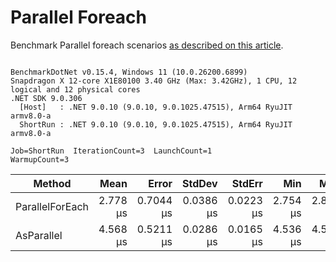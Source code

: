 ﻿# Parallel Foreach

Benchmark Parallel foreach scenarios [as described on this article](https://aaronbos.dev/posts/parallel-foreach-csharp).

```

BenchmarkDotNet v0.15.4, Windows 11 (10.0.26200.6899)
Snapdragon X 12-core X1E80100 3.40 GHz (Max: 3.42GHz), 1 CPU, 12 logical and 12 physical cores
.NET SDK 9.0.306
  [Host]   : .NET 9.0.10 (9.0.10, 9.0.1025.47515), Arm64 RyuJIT armv8.0-a
  ShortRun : .NET 9.0.10 (9.0.10, 9.0.1025.47515), Arm64 RyuJIT armv8.0-a

Job=ShortRun  IterationCount=3  LaunchCount=1  
WarmupCount=3  

```
| Method          | Mean     | Error     | StdDev    | StdErr    | Min      | Max      | Op/s      | Gen0   | Allocated |
|---------------- |---------:|----------:|----------:|----------:|---------:|---------:|----------:|-------:|----------:|
| ParallelForEach | 2.778 μs | 0.7044 μs | 0.0386 μs | 0.0223 μs | 2.754 μs | 2.823 μs | 359,947.4 | 2.3422 |   9.17 KB |
| AsParallel      | 4.568 μs | 0.5211 μs | 0.0286 μs | 0.0165 μs | 4.536 μs | 4.592 μs | 218,935.1 | 3.1738 |  12.63 KB |
